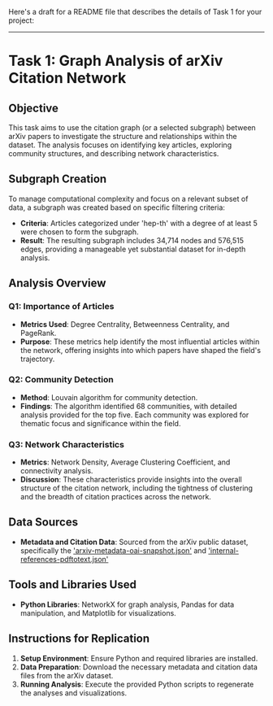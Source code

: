 Here's a draft for a README file that describes the details of Task 1 for your project:

---

# Task 1: Graph Analysis of arXiv Citation Network

## Objective
This task aims to use the citation graph (or a selected subgraph) between arXiv papers to investigate the structure and relationships within the dataset. The analysis focuses on identifying key articles, exploring community structures, and describing network characteristics.

## Subgraph Creation
To manage computational complexity and focus on a relevant subset of data, a subgraph was created based on specific filtering criteria:
- **Criteria**: Articles categorized under 'hep-th' with a degree of at least 5 were chosen to form the subgraph.
- **Result**: The resulting subgraph includes 34,714 nodes and 576,515 edges, providing a manageable yet substantial dataset for in-depth analysis.

## Analysis Overview
### Q1: Importance of Articles
- **Metrics Used**: Degree Centrality, Betweenness Centrality, and PageRank.
- **Purpose**: These metrics help identify the most influential articles within the network, offering insights into which papers have shaped the field's trajectory.

### Q2: Community Detection
- **Method**: Louvain algorithm for community detection.
- **Findings**: The algorithm identified 68 communities, with detailed analysis provided for the top five. Each community was explored for thematic focus and significance within the field.

### Q3: Network Characteristics
- **Metrics**: Network Density, Average Clustering Coefficient, and connectivity analysis.
- **Discussion**: These characteristics provide insights into the overall structure of the citation network, including the tightness of clustering and the breadth of citation practices across the network.

## Data Sources
- **Metadata and Citation Data**: Sourced from the arXiv public dataset, specifically the ['arxiv-metadata-oai-snapshot.json'](https://www.kaggle.com/datasets/Cornell-University/arxiv) and ['internal-references-pdftotext.json'](https://github.com/mattbierbaum/arxiv-public-datasets/releases) 

## Tools and Libraries Used
- **Python Libraries**: NetworkX for graph analysis, Pandas for data manipulation, and Matplotlib for visualizations.

## Instructions for Replication
1. **Setup Environment**: Ensure Python and required libraries are installed.
2. **Data Preparation**: Download the necessary metadata and citation data files from the arXiv dataset.
3. **Running Analysis**: Execute the provided Python scripts to regenerate the analyses and visualizations.


